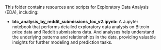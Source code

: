 This folder contains resources and scripts for Exploratory Data Analysis (EDA), including:

- **btc_analysis_by_reddit_submissions_loc_v2.ipynb:** A Jupyter notebook that performs detailed exploratory data analysis on Bitcoin price data and Reddit submissions data.
And analyses help understand the underlying patterns and relationships in the data, providing valuable insights for further modeling and prediction tasks.
